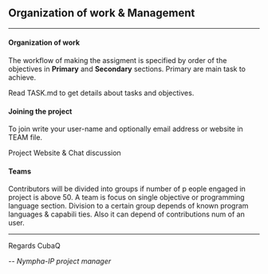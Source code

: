 
## Organization of work &  Management

----------

#### Organization of work

The workflow of making the assigment is specified by order of the objectives in **Primary** and **Secondary** sections.
Primary are main task to achieve.

Read TASK.md to get details about tasks and objectives.

#### Joining the project

To join write your user-name and optionally email address or website in TEAM file.

Project Website & Chat discussion

#### Teams

Contributors will be divided into groups if number of p
eople engaged in project is above 50. 
A team is focus on single objective or programming language section. 
Division to a certain group depends of known program languages & capabili
ties. Also it can depend of 
contributions num of an user. 

-----------------

Regards CubaQ

-- *Nympha-IP project manager*